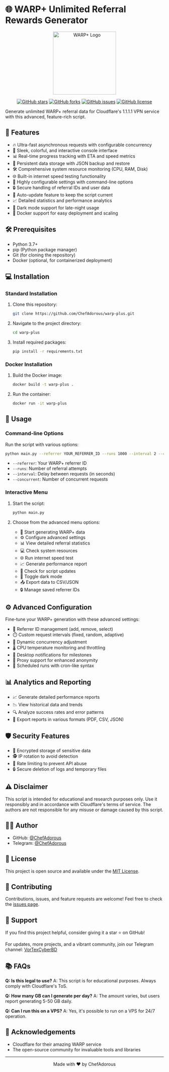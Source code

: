# 🌐 WARP+ Unlimited Referral Rewards Generator

<p align="center">
  <img src="https://one.one.one.one/media/warp-desktop.png" alt="WARP+ Logo" width="200">
</p>

<p align="center">
  <a href="https://github.com/ChefAdorous/warp-plus/stargazers"><img src="https://img.shields.io/github/stars/ChefAdorous/warp-plus.svg" alt="GitHub stars"></a>
  <a href="https://github.com/ChefAdorous/warp-plus/network"><img src="https://img.shields.io/github/forks/ChefAdorous/warp-plus.svg" alt="GitHub forks"></a>
  <a href="https://github.com/ChefAdorous/warp-plus/issues"><img src="https://img.shields.io/github/issues/ChefAdorous/warp-plus.svg" alt="GitHub issues"></a>
  <a href="https://github.com/ChefAdorous/warp-plus/blob/main/LICENSE"><img src="https://img.shields.io/github/license/ChefAdorous/warp-plus.svg" alt="GitHub license"></a>
</p>

Generate unlimited WARP+ referral data for Cloudflare's 1.1.1.1 VPN service with this advanced, feature-rich script.

## 🚀 Features

- 🔥 Ultra-fast asynchronous requests with configurable concurrency
- 🌈 Sleek, colorful, and interactive console interface
- 📊 Real-time progress tracking with ETA and speed metrics
- 💾 Persistent data storage with JSON backup and restore
- 🛠️ Comprehensive system resource monitoring (CPU, RAM, Disk)
- 🌐 Built-in internet speed testing functionality
- 🔧 Highly configurable settings with command-line options
- 🔒 Secure handling of referral IDs and user data
- 🔄 Auto-update feature to keep the script current
- 📈 Detailed statistics and performance analytics
- 🌙 Dark mode support for late-night usage
- 🐳 Docker support for easy deployment and scaling

## 🛠️ Prerequisites

- Python 3.7+
- pip (Python package manager)
- Git (for cloning the repository)
- Docker (optional, for containerized deployment)

## 💻 Installation

### Standard Installation

1. Clone this repository:
   ```bash
   git clone https://github.com/ChefAdorous/warp-plus.git
   ```

2. Navigate to the project directory:
   ```bash
   cd warp-plus
   ```

3. Install required packages:
   ```bash
   pip install -r requirements.txt
   ```

### Docker Installation

1. Build the Docker image:
   ```bash
   docker build -t warp-plus .
   ```

2. Run the container:
   ```bash
   docker run -it warp-plus
   ```

## 🚀 Usage

### Command-line Options

Run the script with various options:

```bash
python main.py --referrer YOUR_REFERRER_ID --runs 1000 --interval 2 --concurrent 5
```

- `--referrer`: Your WARP+ referrer ID
- `--runs`: Number of referral attempts
- `--interval`: Delay between requests (in seconds)
- `--concurrent`: Number of concurrent requests

### Interactive Menu

1. Start the script:
   ```bash
   python main.py
   ```

2. Choose from the advanced menu options:
   - 🚀 Start generating WARP+ data
   - ⚙️ Configure advanced settings
   - 📊 View detailed referral statistics
   - 💻 Check system resources
   - 🌐 Run internet speed test
   - 📈 Generate performance report
   - 🔄 Check for script updates
   - 🌙 Toggle dark mode
   - 📤 Export data to CSV/JSON
   - 🔒 Manage saved referrer IDs

## ⚙️ Advanced Configuration

Fine-tune your WARP+ generation with these advanced settings:

- 🔢 Referrer ID management (add, remove, select)
- ⏱️ Custom request intervals (fixed, random, adaptive)
- 🧵 Dynamic concurrency adjustment
- 🌡️ CPU temperature monitoring and throttling
- 🔔 Desktop notifications for milestones
- 🔑 Proxy support for enhanced anonymity
- 📅 Scheduled runs with cron-like syntax

## 📊 Analytics and Reporting

- 📈 Generate detailed performance reports
- 📉 View historical data and trends
- 🔍 Analyze success rates and error patterns
- 📩 Export reports in various formats (PDF, CSV, JSON)

## 🛡️ Security Features

- 🔐 Encrypted storage of sensitive data
- 🕵️ IP rotation to avoid detection
- 🚦 Rate limiting to prevent API abuse
- 🔒 Secure deletion of logs and temporary files

## ⚠️ Disclaimer

This script is intended for educational and research purposes only. Use it responsibly and in accordance with Cloudflare's terms of service. The authors are not responsible for any misuse or damage caused by this script.

## 👨‍💻 Author

- GitHub: [@ChefAdorous](https://github.com/ChefAdorous)
- Telegram: [@ChefAdorous](https://t.me/ChefAdorous)

## 📄 License

This project is open source and available under the [MIT License](LICENSE).

## 🤝 Contributing

Contributions, issues, and feature requests are welcome! Feel free to check the [issues page](https://github.com/ChefAdorous/warp-plus/issues).

## 💖 Support

If you find this project helpful, consider giving it a star ⭐️ on GitHub!

For updates, more projects, and a vibrant community, join our Telegram channel: [VorTexCyberBD](https://t.me/VorTexCyberBD)

## 📚 FAQs

**Q: Is this legal to use?**
A: This script is for educational purposes. Always comply with Cloudflare's ToS.

**Q: How many GB can I generate per day?**
A: The amount varies, but users report generating 5-50 GB daily.

**Q: Can I run this on a VPS?**
A: Yes, it's possible to run on a VPS for 24/7 operation.

## 🙏 Acknowledgements

- Cloudflare for their amazing WARP service
- The open-source community for invaluable tools and libraries

---

<p align="center">
  Made with ❤️ by ChefAdorous
</p>
